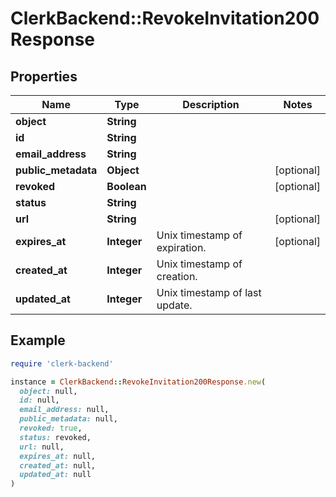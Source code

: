 # ClerkBackend::RevokeInvitation200Response

## Properties

| Name | Type | Description | Notes |
| ---- | ---- | ----------- | ----- |
| **object** | **String** |  |  |
| **id** | **String** |  |  |
| **email_address** | **String** |  |  |
| **public_metadata** | **Object** |  | [optional] |
| **revoked** | **Boolean** |  | [optional] |
| **status** | **String** |  |  |
| **url** | **String** |  | [optional] |
| **expires_at** | **Integer** | Unix timestamp of expiration.  | [optional] |
| **created_at** | **Integer** | Unix timestamp of creation.  |  |
| **updated_at** | **Integer** | Unix timestamp of last update.  |  |

## Example

```ruby
require 'clerk-backend'

instance = ClerkBackend::RevokeInvitation200Response.new(
  object: null,
  id: null,
  email_address: null,
  public_metadata: null,
  revoked: true,
  status: revoked,
  url: null,
  expires_at: null,
  created_at: null,
  updated_at: null
)
```

